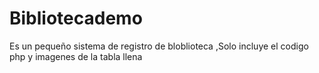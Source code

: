 # Bibliotecademo
Es un pequeño sistema de registro de  bloblioteca
,Solo incluye  el codigo php y imagenes de la  tabla llena

